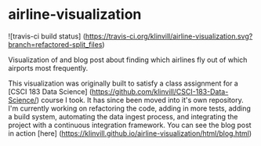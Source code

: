 # airline-visualization 
![travis-ci build status] (https://travis-ci.org/klinvill/airline-visualization.svg?branch=refactored-split_files)

Visualization of and blog post about finding which airlines fly out of which airports most frequently. 

This visualization was originally built to satisfy a class assignment for a [CSCI 183 Data Science] (https://github.com/klinvill/CSCI-183-Data-Science/) course I took. It has since been moved into it's own repository. I'm currently working on refactoring the code, adding in more tests, adding a build system, automating the data ingest process, and integrating the project with a continuous integration framework. You can see the blog post in action [here] (https://klinvill.github.io/airline-visualization/html/blog.html)
